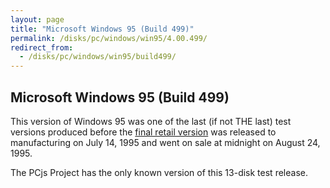 ```yaml
---
layout: page
title: "Microsoft Windows 95 (Build 499)"
permalink: /disks/pc/windows/win95/4.00.499/
redirect_from:
  - /disks/pc/windows/win95/build499/
---
```


Microsoft Windows 95 (Build 499)
---

This version of Windows 95 was one of the last (if not THE last) test versions produced before the
[final retail version](/disks/pc/windows/win95/4.00.950/)
was released to manufacturing on July 14, 1995 and went on sale at midnight on August 24, 1995.

The PCjs Project has the only known version of this 13-disk test release. 
